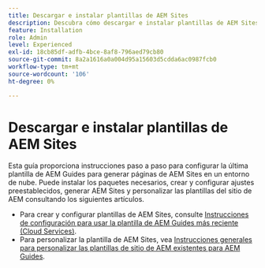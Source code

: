 ```yaml
---
title: Descargar e instalar plantillas de AEM Sites
description: Descubra cómo descargar e instalar plantillas de AEM Sites
feature: Installation
role: Admin
level: Experienced
exl-id: 18cb85df-adfb-4bce-8af8-796aed79cb80
source-git-commit: 8a2a1616a0a004d95a15603d5cdda6ac0987fcb0
workflow-type: tm+mt
source-wordcount: '106'
ht-degree: 0%

---
```


# Descargar e instalar plantillas de AEM Sites

Esta guía proporciona instrucciones paso a paso para configurar la última plantilla de AEM Guides para generar páginas de AEM Sites en un entorno de nube. Puede instalar los paquetes necesarios, crear y configurar ajustes preestablecidos, generar AEM Sites y personalizar las plantillas del sitio de AEM consultando los siguientes artículos.

- Para crear y configurar plantillas de AEM Sites, consulte [Instrucciones de configuración para usar la plantilla de AEM Guides más reciente (Cloud Services)](../knowledge-base/kb-articles/publishing/download-install-aem-sites-templates-cs-kb.md).
- Para personalizar la plantilla de AEM Sites, vea [Instrucciones generales para personalizar las plantillas de sitio de AEM existentes para AEM Guides](../knowledge-base/kb-articles/publishing/customize-exsisting-site-template-kb.md).
